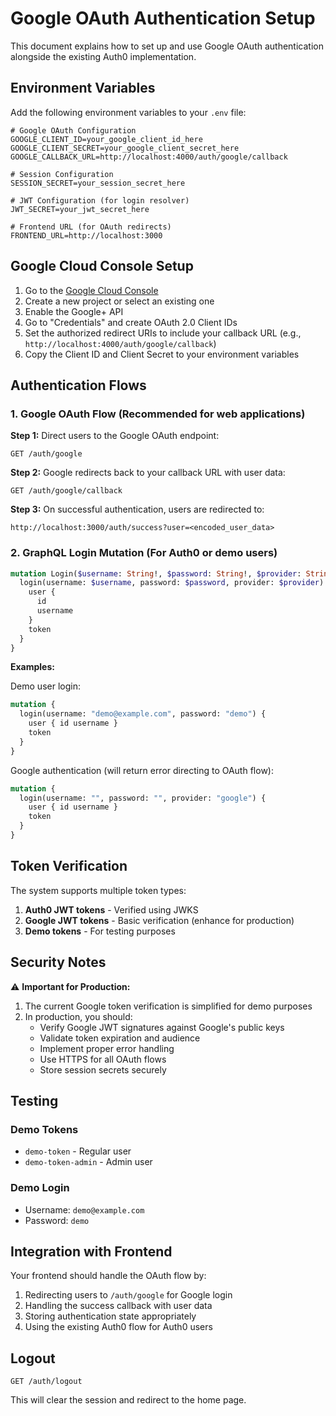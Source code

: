 # Google OAuth Authentication Setup

This document explains how to set up and use Google OAuth authentication alongside the existing Auth0 implementation.

## Environment Variables

Add the following environment variables to your `.env` file:

```env
# Google OAuth Configuration
GOOGLE_CLIENT_ID=your_google_client_id_here
GOOGLE_CLIENT_SECRET=your_google_client_secret_here
GOOGLE_CALLBACK_URL=http://localhost:4000/auth/google/callback

# Session Configuration
SESSION_SECRET=your_session_secret_here

# JWT Configuration (for login resolver)
JWT_SECRET=your_jwt_secret_here

# Frontend URL (for OAuth redirects)
FRONTEND_URL=http://localhost:3000
```

## Google Cloud Console Setup

1. Go to the [Google Cloud Console](https://console.cloud.google.com/)
2. Create a new project or select an existing one
3. Enable the Google+ API
4. Go to "Credentials" and create OAuth 2.0 Client IDs
5. Set the authorized redirect URIs to include your callback URL (e.g., `http://localhost:4000/auth/google/callback`)
6. Copy the Client ID and Client Secret to your environment variables

## Authentication Flows

### 1. Google OAuth Flow (Recommended for web applications)

**Step 1:** Direct users to the Google OAuth endpoint:
```
GET /auth/google
```

**Step 2:** Google redirects back to your callback URL with user data:
```
GET /auth/google/callback
```

**Step 3:** On successful authentication, users are redirected to:
```
http://localhost:3000/auth/success?user=<encoded_user_data>
```

### 2. GraphQL Login Mutation (For Auth0 or demo users)

```graphql
mutation Login($username: String!, $password: String!, $provider: String) {
  login(username: $username, password: $password, provider: $provider) {
    user {
      id
      username
    }
    token
  }
}
```

**Examples:**

Demo user login:
```graphql
mutation {
  login(username: "demo@example.com", password: "demo") {
    user { id username }
    token
  }
}
```

Google authentication (will return error directing to OAuth flow):
```graphql
mutation {
  login(username: "", password: "", provider: "google") {
    user { id username }
    token
  }
}
```

## Token Verification

The system supports multiple token types:

1. **Auth0 JWT tokens** - Verified using JWKS
2. **Google JWT tokens** - Basic verification (enhance for production)
3. **Demo tokens** - For testing purposes

## Security Notes

⚠️ **Important for Production:**

1. The current Google token verification is simplified for demo purposes
2. In production, you should:
   - Verify Google JWT signatures against Google's public keys
   - Validate token expiration and audience
   - Implement proper error handling
   - Use HTTPS for all OAuth flows
   - Store session secrets securely

## Testing

### Demo Tokens
- `demo-token` - Regular user
- `demo-token-admin` - Admin user

### Demo Login
- Username: `demo@example.com`
- Password: `demo`

## Integration with Frontend

Your frontend should handle the OAuth flow by:

1. Redirecting users to `/auth/google` for Google login
2. Handling the success callback with user data
3. Storing authentication state appropriately
4. Using the existing Auth0 flow for Auth0 users

## Logout

```
GET /auth/logout
```

This will clear the session and redirect to the home page.
